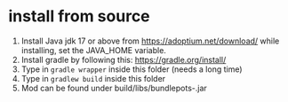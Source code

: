 # install from source
1. Install Java jdk 17 or above from https://adoptium.net/download/ while installing, set the JAVA_HOME variable.
2. Install gradle by following this: https://gradle.org/install/
3. Type in `gradle wrapper` inside this folder (needs a long time)
4. Type in `gradlew build` inside this folder
5. Mod can be found under build/libs/bundlepots-<version>.jar